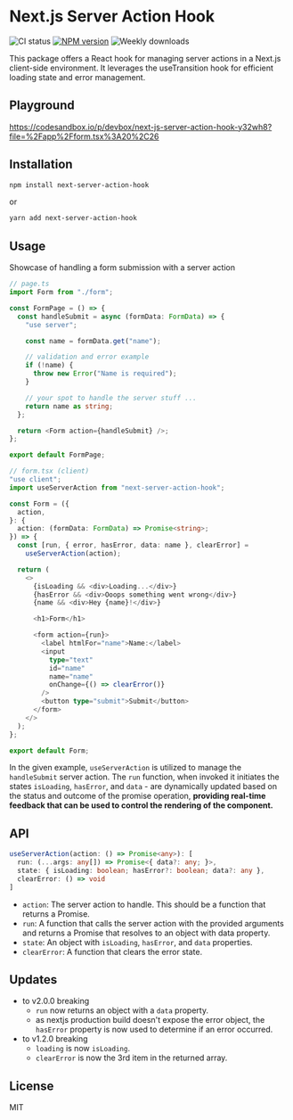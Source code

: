 # Next.js Server Action Hook
<img src="https://github.com/dannyblv/next-server-action-hook/actions/workflows/node.js.yml/badge.svg" alt="CI status" /> <a href="https://www.npmjs.com/package/next-server-action-hook" title="View this project on NPM"><img src="https://img.shields.io/npm/v/next-server-action-hook" alt="NPM version" /></a> <img src="https://img.shields.io/npm/dw/next-server-action-hook" alt="Weekly downloads" />

This package offers a React hook for managing server actions in a Next.js client-side environment. It leverages the useTransition hook for efficient loading state and error management.

## Playground
https://codesandbox.io/p/devbox/next-js-server-action-hook-y32wh8?file=%2Fapp%2Fform.tsx%3A20%2C26

## Installation
```bash
npm install next-server-action-hook
```
or
```bash
yarn add next-server-action-hook
```

## Usage
Showcase of handling a form submission with a server action
```ts
// page.ts
import Form from "./form";

const FormPage = () => {
  const handleSubmit = async (formData: FormData) => {
    "use server";

    const name = formData.get("name");

    // validation and error example
    if (!name) {
      throw new Error("Name is required");
    }

    // your spot to handle the server stuff ...
    return name as string;
  };

  return <Form action={handleSubmit} />;
};

export default FormPage;
```

```ts
// form.tsx (client)
"use client";
import useServerAction from "next-server-action-hook";

const Form = ({
  action,
}: {
  action: (formData: FormData) => Promise<string>;
}) => {
  const [run, { error, hasError, data: name }, clearError] =
    useServerAction(action);

  return (
    <>
      {isLoading && <div>Loading...</div>}
      {hasError && <div>Ooops something went wrong</div>}
      {name && <div>Hey {name}!</div>}

      <h1>Form</h1>

      <form action={run}>
        <label htmlFor="name">Name:</label>
        <input
          type="text"
          id="name"
          name="name"
          onChange={() => clearError()}
        />
        <button type="submit">Submit</button>
      </form>
    </>
  );
};

export default Form;
```

In the given example, `useServerAction` is utilized to manage the `handleSubmit` server action.
The `run` function, when invoked it initiates the states `isLoading`, `hasError`, and `data` - are dynamically updated based on the status and outcome of the promise operation,
**providing real-time feedback that can be used to control the rendering of the component.**

## API

```ts
useServerAction(action: () => Promise<any>): [
  run: (...args: any[]) => Promise<{ data?: any; }>,
  state: { isLoading: boolean; hasError?: boolean; data?: any },
  clearError: () => void
]
```

- `action`: The server action to handle. This should be a function that returns a Promise.
- `run`: A function that calls the server action with the provided arguments and returns a Promise that resolves to an object with data property.
- `state`: An object with `isLoading`, `hasError`, and `data` properties.
- `clearError`: A function that clears the error state.

## Updates 
  - to v2.0.0 breaking
    - `run` now returns an object with a `data` property.
    - as nextjs production build doesn't expose the error object, the `hasError` property is now used to determine if an error occurred.
  - to v1.2.0 breaking
    - `loading` is now `isLoading`.
    - `clearError` is now the 3rd item in the returned array.

## License
MIT
